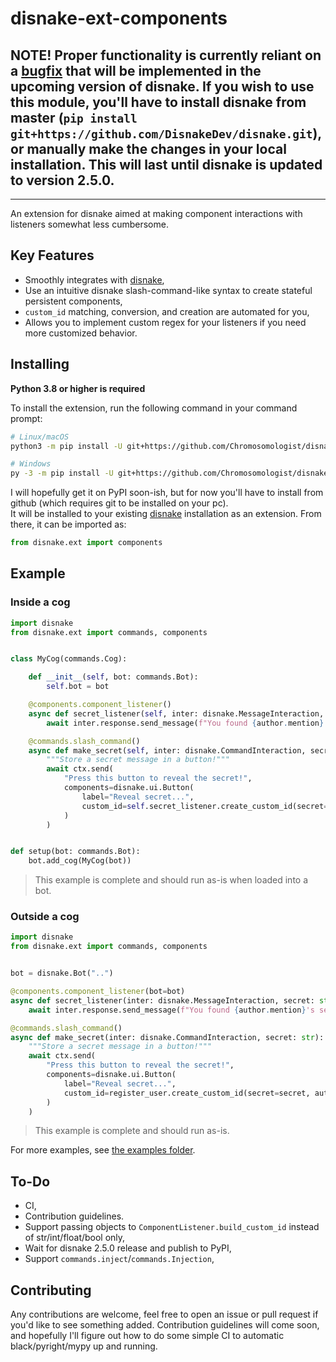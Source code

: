 disnake-ext-components
======================


**NOTE!**
Proper functionality is currently reliant on a [bugfix](https://github.com/DisnakeDev/disnake/pull/444) that will be implemented in the upcoming version of disnake. If you wish to use this module, you'll have to install disnake from master (`pip install git+https://github.com/DisnakeDev/disnake.git`), or manually make the changes in your local installation. This will last until disnake is updated to version 2.5.0.
---

---
An extension for disnake aimed at making component interactions with listeners somewhat less cumbersome.

Key Features
------------
- Smoothly integrates with [disnake](https://github.com/DisnakeDev/disnake),
- Use an intuitive disnake slash-command-like syntax to create stateful persistent components,
- `custom_id` matching, conversion, and creation are automated for you,
- Allows you to implement custom regex for your listeners if you need more customized behavior.

Installing
----------

**Python 3.8 or higher is required**

To install the extension, run the following command in your command prompt:

``` sh
# Linux/macOS
python3 -m pip install -U git+https://github.com/Chromosomologist/disnake-ext-components

# Windows
py -3 -m pip install -U git+https://github.com/Chromosomologist/disnake-ext-components
```
I will hopefully get it on PyPI soon-ish, but for now you'll have to install from github (which requires git to be installed on your pc).  
It will be installed to your existing [disnake](https://github.com/DisnakeDev/disnake) installation as an extension. From there, it can be imported as:

```py
from disnake.ext import components
```

Example
-------

### Inside a cog
```py
import disnake
from disnake.ext import commands, components


class MyCog(commands.Cog):

    def __init__(self, bot: commands.Bot):
        self.bot = bot

    @components.component_listener()
    async def secret_listener(self, inter: disnake.MessageInteraction, secret: str, author: disnake.Member):
        await inter.response.send_message(f"You found {author.mention}'s secret message: '{secret}'!")

    @commands.slash_command()
    async def make_secret(self, inter: disnake.CommandInteraction, secret: str):
        """Store a secret message in a button!"""
        await ctx.send(
            "Press this button to reveal the secret!",
            components=disnake.ui.Button(
                label="Reveal secret...",
                custom_id=self.secret_listener.create_custom_id(secret=secret, author=inter.author.id),
            )
        )


def setup(bot: commands.Bot):
    bot.add_cog(MyCog(bot))
```
> This example is complete and should run as-is when loaded into a bot.

### Outside a cog
```py
import disnake
from disnake.ext import commands, components


bot = disnake.Bot("..")

@components.component_listener(bot=bot)
async def secret_listener(inter: disnake.MessageInteraction, secret: str, author: disnake.Member):
    await inter.response.send_message(f"You found {author.mention}'s secret message: '{secret}'!")

@commands.slash_command()
async def make_secret(inter: disnake.CommandInteraction, secret: str):
    """Store a secret message in a button!"""
    await ctx.send(
        "Press this button to reveal the secret!",
        components=disnake.ui.Button(
            label="Reveal secret...",
            custom_id=register_user.create_custom_id(secret=secret, author=inter.author.id),
        )
    )
```
> This example is complete and should run as-is.

For more examples, see [the examples folder](https://github.com/Chromosomologist/disnake-ext-components/tree/master/examples).

To-Do
-----
- CI,
- Contribution guidelines.
- Support passing objects to `ComponentListener.build_custom_id` instead of str/int/float/bool only,
- Wait for disnake 2.5.0 release and publish to PyPI,
- Support `commands.inject`/`commands.Injection`,

Contributing
------------
Any contributions are welcome, feel free to open an issue or pull request if you'd like to see something added. Contribution guidelines will come soon, and hopefully I'll figure out how to do some simple CI to automatic black/pyright/mypy up and running.
